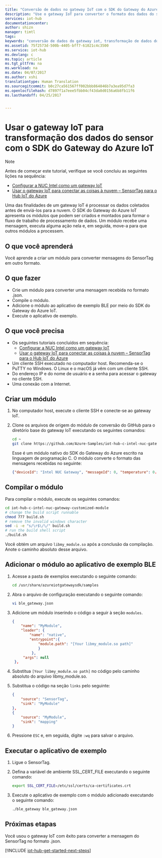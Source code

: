 ```yaml
---
title: "Conversão de dados no gateway IoT com o SDK do Gateway do Azure IoT | Microsoft Docs"
description: "Use o gateway IoT para converter o formato dos dados do sensor por meio de um módulo personalizado no SDK do Gateway do Azure IoT."
services: iot-hub
documentationcenter: 
author: shizn
manager: timtl
tags: 
keywords: "conversão de dados do gateway iot, transformação de dados do gateway iot"
ms.assetid: 75f2573d-500b-4405-bff7-61021c4c3500
ms.service: iot-hub
ms.devlang: c
ms.topic: article
ms.tgt_pltfrm: na
ms.workload: na
ms.date: 04/07/2017
ms.author: xshi
translationtype: Human Translation
ms.sourcegitcommit: b0c27ca561567ff002bbb864846b7a3ea95d7fa3
ms.openlocfilehash: d7897f1a7eee5fbb04cf43da0d0156a6b8fb11f6
ms.lasthandoff: 04/25/2017


---
```

# <a name="use-iot-gateway-for-sensor-data-transformation-with-azure-iot-gateway-sdk"></a>Usar o gateway IoT para transformação dos dados do sensor com o SDK do Gateway do Azure IoT

> [!NOTE]
> Antes de começar este tutorial, verifique se você concluiu as seguintes lições na sequência:
> * [Configurar a NUC Intel como um gateway IoT](iot-hub-gateway-kit-c-lesson1-set-up-nuc.md)
> * [Usar o gateway IoT para conectar as coisas à nuvem – SensorTag para o Hub IoT do Azure](iot-hub-gateway-kit-c-iot-gateway-connect-device-to-cloud.md)

Uma das finalidades de um gateway IoT é processar os dados coletados antes de enviá-los para a nuvem. O SDK do Gateway do Azure IoT apresenta os módulos que podem ser criados e montados para formar o fluxo de trabalho de processamento de dados. Um módulo recebe uma mensagem, executa alguma ação nela e, em seguida, move-a para que outros módulos a processem.

## <a name="what-you-learn"></a>O que você aprenderá

Você aprende a criar um módulo para converter mensagens do SensorTag em outro formato.

## <a name="what-you-do"></a>O que fazer

* Crie um módulo para converter uma mensagem recebida no formato .json.
* Compile o módulo.
* Adicione o módulo ao aplicativo de exemplo BLE por meio do SDK do Gateway do Azure IoT.
* Execute o aplicativo de exemplo.

## <a name="what-you-need"></a>O que você precisa

* Os seguintes tutoriais concluídos em sequência:
  * [Configurar a NUC Intel como um gateway IoT](iot-hub-gateway-kit-c-lesson1-set-up-nuc.md)
  * [Usar o gateway IoT para conectar as coisas à nuvem – SensorTag para o Hub IoT do Azure](iot-hub-gateway-kit-c-iot-gateway-connect-device-to-cloud.md)
* Um cliente SSH executado no computador host. Recomenda-se o PuTTY no Windows. O Linux e o macOS já vêm com um cliente SSH.
* Do endereço IP e do nome de usuário e a senha para acessar o gateway no cliente SSH.
* Uma conexão com a Internet.

## <a name="create-a-module"></a>Criar um módulo

1. No computador host, execute o cliente SSH e conecte-se ao gateway IoT.
1. Clone os arquivos de origem do módulo de conversão do GitHub para o diretório base do gateway IoT executando os seguintes comandos:

   ```bash
   cd ~
   git clone https://github.com/Azure-Samples/iot-hub-c-intel-nuc-gateway-customized-module.git
   ```

   Esse é um módulo nativo do SDK do Gateway do Azure escrito na linguagem de programação C. O módulo converte o formato das mensagens recebidas no seguinte:

   ```json
   {"deviceId": "Intel NUC Gateway", "messageId": 0, "temperature": 0.0}
   ```

## <a name="compile-the-module"></a>Compilar o módulo

Para compilar o módulo, execute os seguintes comandos:

```bash
cd iot-hub-c-intel-nuc-gateway-customized-module
# change the build script runnable
chmod 777 build.sh
# remove the invalid windows character
sed -i -e "s/\r$\/\/" build.sh
# run the build shell script
./build.sh
```

Você obtém um arquivo `libmy_module.so` após a conclusão da compilação. Anote o caminho absoluto desse arquivo.

## <a name="add-the-module-to-the-ble-sample-application"></a>Adicionar o módulo ao aplicativo de exemplo BLE

1. Acesse a pasta de exemplos executando o seguinte comando:

   ```bash
   cd /usr/share/azureiotgatewaysdk/samples
   ```

1. Abra o arquivo de configuração executando o seguinte comando:

   ```bash
   vi ble_gateway.json
   ```

1. Adicione um módulo inserindo o código a seguir à seção `modules`.

   ```json
   {
       "name": "MyModule",
       "loader": {
           "name": "native",
           "entrypoint":{
               "module.path": "[Your libmy_module.so path]"
               }
            },
        "args": null
    },
    ```

1. Substitua `[Your libmy_module.so path]` no código pelo caminho absoluto do arquivo libmy_module.so.
1. Substitua o código na seção `links` pelo seguinte:

   ```json
   {
       "source": "SensorTag",
       "sink": "MyModule"
   },
   {
       "source": "MyModule",
       "sink": "mapping"
   }
   ```

1. Pressione `ESC` e, em seguida, digite `:wq` para salvar o arquivo.

## <a name="run-the-sample-application"></a>Executar o aplicativo de exemplo

1. Ligue o SensorTag.
1. Defina a variável de ambiente SSL_CERT_FILE executando o seguinte comando:

   ```bash
   export SSL_CERT_FILE=/etc/ssl/certs/ca-certificates.crt
   ```

1. Execute o aplicativo de exemplo com o módulo adicionado executando o seguinte comando:

   ```bash
   ./ble_gateway ble_gateway.json
   ```

## <a name="next-steps"></a>Próximas etapas

Você usou o gateway IoT com êxito para converter a mensagem do SensorTag no formato .json.

[!INCLUDE [iot-hub-get-started-next-steps](../../includes/iot-hub-get-started-next-steps.md)]
